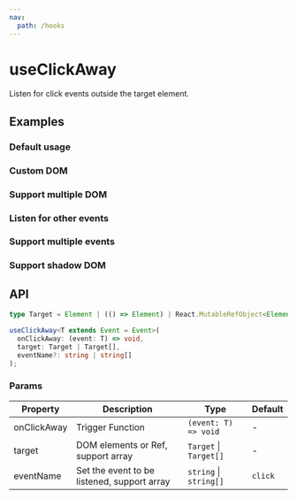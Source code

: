 ```yaml
---
nav:
  path: /hooks
---
```


# useClickAway

Listen for click events outside the target element.

## Examples

### Default usage

<code src="./demo/demo1.tsx"></code>

### Custom DOM

<code src="./demo/demo2.tsx"></code>

### Support multiple DOM

<code src="./demo/demo3.tsx"></code>

### Listen for other events

<code src="./demo/demo4.tsx"></code>

### Support multiple events

<code src="./demo/demo5.tsx"></code>

### Support shadow DOM

<code src="./demo/demo6.tsx"></code>

## API

```typescript
type Target = Element | (() => Element) | React.MutableRefObject<Element>;

useClickAway<T extends Event = Event>(
  onClickAway: (event: T) => void,
  target: Target | Target[],
  eventName?: string | string[]
);
```

### Params

| Property    | Description                                 | Type                   | Default |
| ----------- | ------------------------------------------- | ---------------------- | ------- |
| onClickAway | Trigger Function                            | `(event: T) => void`   | -       |
| target      | DOM elements or Ref, support array          | `Target` \| `Target[]` | -       |
| eventName   | Set the event to be listened, support array | `string` \| `string[]` | `click` |
